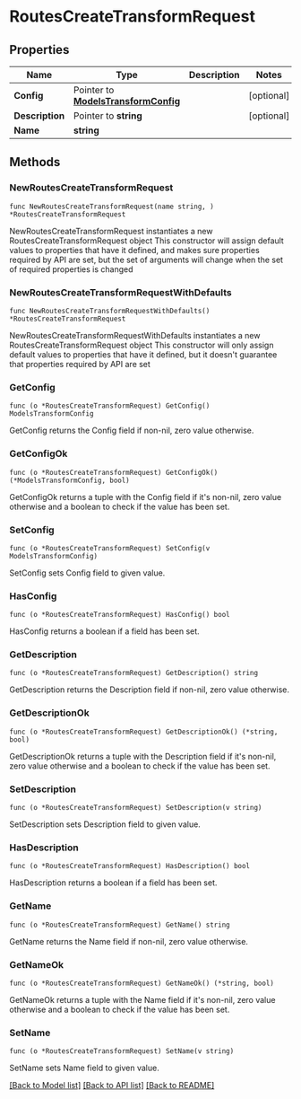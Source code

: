 # RoutesCreateTransformRequest

## Properties

Name | Type | Description | Notes
------------ | ------------- | ------------- | -------------
**Config** | Pointer to [**ModelsTransformConfig**](ModelsTransformConfig.md) |  | [optional] 
**Description** | Pointer to **string** |  | [optional] 
**Name** | **string** |  | 

## Methods

### NewRoutesCreateTransformRequest

`func NewRoutesCreateTransformRequest(name string, ) *RoutesCreateTransformRequest`

NewRoutesCreateTransformRequest instantiates a new RoutesCreateTransformRequest object
This constructor will assign default values to properties that have it defined,
and makes sure properties required by API are set, but the set of arguments
will change when the set of required properties is changed

### NewRoutesCreateTransformRequestWithDefaults

`func NewRoutesCreateTransformRequestWithDefaults() *RoutesCreateTransformRequest`

NewRoutesCreateTransformRequestWithDefaults instantiates a new RoutesCreateTransformRequest object
This constructor will only assign default values to properties that have it defined,
but it doesn't guarantee that properties required by API are set

### GetConfig

`func (o *RoutesCreateTransformRequest) GetConfig() ModelsTransformConfig`

GetConfig returns the Config field if non-nil, zero value otherwise.

### GetConfigOk

`func (o *RoutesCreateTransformRequest) GetConfigOk() (*ModelsTransformConfig, bool)`

GetConfigOk returns a tuple with the Config field if it's non-nil, zero value otherwise
and a boolean to check if the value has been set.

### SetConfig

`func (o *RoutesCreateTransformRequest) SetConfig(v ModelsTransformConfig)`

SetConfig sets Config field to given value.

### HasConfig

`func (o *RoutesCreateTransformRequest) HasConfig() bool`

HasConfig returns a boolean if a field has been set.

### GetDescription

`func (o *RoutesCreateTransformRequest) GetDescription() string`

GetDescription returns the Description field if non-nil, zero value otherwise.

### GetDescriptionOk

`func (o *RoutesCreateTransformRequest) GetDescriptionOk() (*string, bool)`

GetDescriptionOk returns a tuple with the Description field if it's non-nil, zero value otherwise
and a boolean to check if the value has been set.

### SetDescription

`func (o *RoutesCreateTransformRequest) SetDescription(v string)`

SetDescription sets Description field to given value.

### HasDescription

`func (o *RoutesCreateTransformRequest) HasDescription() bool`

HasDescription returns a boolean if a field has been set.

### GetName

`func (o *RoutesCreateTransformRequest) GetName() string`

GetName returns the Name field if non-nil, zero value otherwise.

### GetNameOk

`func (o *RoutesCreateTransformRequest) GetNameOk() (*string, bool)`

GetNameOk returns a tuple with the Name field if it's non-nil, zero value otherwise
and a boolean to check if the value has been set.

### SetName

`func (o *RoutesCreateTransformRequest) SetName(v string)`

SetName sets Name field to given value.



[[Back to Model list]](../README.md#documentation-for-models) [[Back to API list]](../README.md#documentation-for-api-endpoints) [[Back to README]](../README.md)


